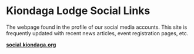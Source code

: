 # Kiondaga Lodge Social Links

The webpage found in the profile of our social media accounts. This site is frequently updated with recent news articles, event registration pages, etc.

**[social.kiondaga.org](https://social.kiondaga.org/)**
